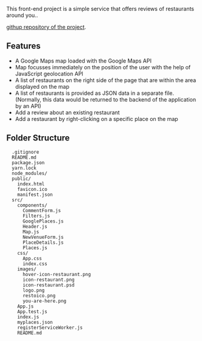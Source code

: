 This front-end project is a simple service that offers reviews of restaurants around you..

[githup repository of the project](https://github.com/bskscmn/reactJS-GoogleMapsAPI-Restaurant-Review).

## Features

- A Google Maps map loaded with the Google Maps API 
- Map focusses immediately on the position of the user with the help of JavaScript geolocation API
- A list of restaurants on the right side of the page that are within the area displayed on the map
- A list of restaurants is provided as JSON data in a separate file. (Normally, this data would be returned to the backend of the application by an API)
- Add a review about an existing restaurant
- Add a restaurant by right-clicking on a specific place on the map


## Folder Structure

```
  .gitignore
  README.md
  package.json
  yarn.lock
  node_modules/
  public/
    index.html
    favicon.ico
    manifest.json
  src/
    components/
      CommentForm.js
      Filters.js
      GooglePlaces.js
      Header.js
      Map.js
      NewVenueForm.js
      PlaceDetails.js
      Places.js
    css/
      App.css		
      index.css
    images/
      hover-icon-restaurant.png
      icon-restaurant.png
      icon-restaurant.psd
      logo.png
      restoico.png
      you-are-here.png
    App.js
    App.test.js
    index.js
    myplaces.json
    registerServiceWorker.js
    README.md
```
